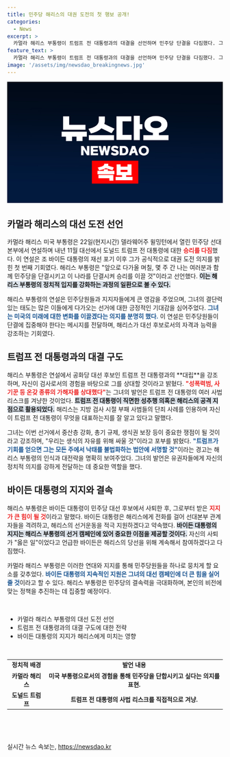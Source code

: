 ```yaml
---
title: 민주당 해리스의 대권 도전의 첫 행보 공개!
categories:
  - News
excerpt: >
  카멀라 해리스 부통령이 트럼프 전 대통령과의 대결을 선언하며 민주당 단결을 다짐했다. 그는 검사 경력을 강조하고, 미국의 중산층과 생식권 문제를 쟁점으로 제시하는 등 대선의 소용돌이에 첫 발을 내딛었다.
feature_text: >
  카멀라 해리스 부통령이 트럼프 전 대통령과의 대결을 선언하며 민주당 단결을 다짐했다. 그는 검사 경력을 강조하고, 미국의 중산층과 생식권 문제를 쟁점으로 제시하는 등 대선의 소용돌이에 첫 발을 내딛었다.
image: '/assets/img/newsdao_breakingnews.jpg'
---
```


<p><img src="/assets/img/newsdao_breakingnews.jpg" alt="ranknews 속보" /></p>

<h2 data-ke-size="size26">카멀라 해리스의 대선 도전 선언</h2>

<p data-ke-size="size16">카멀라 해리스 미국 부통령은 22일(현지시간) 델라웨어주 윌밍턴에서 열린 민주당 선대본부에서 연설하며 내년 11월 대선에서 도널드 트럼프 전 대통령에 대한 <b><span style="color: #ee2323;">승리를 다짐</span></b>했다. 이 연설은 조 바이든 대통령의 재선 포기 이후 그가 공식적으로 대권 도전 의지를 밝힌 첫 번째 기회였다. 해리스 부통령은 "앞으로 다가올 며칠, 몇 주 간 나는 여러분과 함께 민주당을 단결시키고 이 나라를 단결시켜 승리를 이끌 것"이라고 선언했다. <b><span style="background-color: #21538527;">이는 해리스 부통령의 정치적 입지를 강화하는 과정의 일환으로 볼 수 있다.</span></b></p>

<p data-ke-size="size16">해리스 부통령의 연설은 민주당원들과 지지자들에게 큰 영감을 주었으며, 그녀의 결단력 있는 태도는 많은 이들에게 다가오는 선거에 대한 긍정적인 기대감을 심어주었다. <b><span style="color: #1a5490;">그녀는 미국의 미래에 대한 변화를 이끌겠다는 의지를 분명히 했다.</span></b> 이 연설은 민주당원들이 단결에 집중해야 한다는 메시지를 전달하며, 해리스가 대선 후보로서의 자격과 능력을 강조하는 기회였다.</p>

<h2 data-ke-size="size26">트럼프 전 대통령과의 대결 구도</h2>

<p data-ke-size="size16">해리스 부통령은 연설에서 공화당 대선 후보인 트럼프 전 대통령과의 **대립**을 강조하며, 자신이 검사로서의 경험을 바탕으로 그를 상대할 것이라고 밝혔다. <b><span style="color: #ee2323;">"성폭력범, 사기꾼 등 온갖 종류의 가해자를 상대했다"</span></b>는 그녀의 발언은 트럼프 전 대통령의 여러 사법 리스크를 겨냥한 것이었다. <b><span style="background-color: #21538527;">트럼프 전 대통령이 직면한 성추행 의혹은 해리스의 공격 지점으로 활용되었다.</span></b> 해리스는 지방 검사 시절 부패 사범들의 단죄 사례를 인용하며 자신이 트럼프 전 대통령이 무엇을 대표하는지를 잘 알고 있다고 말했다.</p>

<p data-ke-size="size16">그녀는 이번 선거에서 중산층 강화, 총기 규제, 생식권 보장 등이 중요한 쟁점이 될 것이라고 강조하며, "우리는 생식의 자유를 위해 싸울 것"이라고 포부를 밝혔다. <b><span style="color: #1a5490;">"트럼프가 기회를 얻으면 그는 모든 주에서 낙태를 불법화하는 법안에 서명할 것"</span></b>이라는 경고는 해리스 부통령의 인식과 대전략을 명확히 보여주었다. 그녀의 발언은 유권자들에게 자신의 정치적 의지를 강하게 전달하는 데 중요한 역할을 했다.</p>

<h2 data-ke-size="size26">바이든 대통령의 지지와 결속</h2>

<p data-ke-size="size16">해리스 부통령은 바이든 대통령이 민주당 대선 후보에서 사퇴한 후, 그로부터 받은 <b><span style="color: #ee2323;">지지가 큰 힘이 될 것</span></b>이라고 말했다. 바이든 대통령은 해리스에게 전화를 걸어 선대본부 관계자들을 격려하고, 해리스의 선거운동을 적극 지원하겠다고 약속했다. <b><span style="background-color: #21538527;">바이든 대통령의 지지는 해리스 부통령의 선거 캠페인에 있어 중요한 이점을 제공할 것이다.</span></b> 자신의 사퇴가 "옳은 일"이었다고 언급한 바이든은 해리스의 당선을 위해 계속해서 참여하겠다고 다짐했다.</p>

<p data-ke-size="size16">카멀라 해리스 부통령은 이러한 연대와 지지를 통해 민주당원들을 하나로 뭉치게 할 요소를 갖추었다. <b><span style="color: #1a5490;">바이든 대통령의 지속적인 지원은 그녀의 대선 캠페인에 더 큰 힘을 실어줄 것</span></b>이라고 할 수 있다. 해리스 부통령은 민주당의 결속력을 극대화하며, 본인의 비전에 맞는 정책을 추진하는 데 집중할 예정이다.</p>

<p data-ke-size="size16">&nbsp;</p>

<ul>
    <li>카멀라 해리스 부통령의 대선 도전 선언</li>
    <li>트럼프 전 대통령과의 대결 구도에 대한 전략</li>
    <li>바이든 대통령의 지지가 해리스에게 미치는 영향</li>
</ul>

<p data-ke-size="size16">&nbsp;</p>

<table style="width: 100%; border-collapse: collapse;">
    <tr>
        <td style="text-align: center; height: 17px;"><b>정치적 배경</b></td>
        <td style="text-align: center; height: 17px;"><b>발언 내용</b></td>
    </tr>
    <tr>
        <td style="text-align: center; height: 17px;"><b>카멀라 해리스</b></td>
        <td style="text-align: center; height: 17px;"><b>미국 부통령으로서의 경험을 통해 민주당을 단합시키고 싶다는 의지를 표현.</b></td>
    </tr>
    <tr>
        <td style="text-align: center; height: 17px;"><b>도널드 트럼프</b></td>
        <td style="text-align: center; height: 17px;"><b>트럼프 전 대통령의 사법 리스크를 직접적으로 겨냥.</b></td>
    </tr>
</table>

<p data-ke-size="size16">&nbsp;</p>

<p data-ke-size="size16">&nbsp;</p>
실시간 뉴스 속보는, <a href="https://newsdao.kr" rel="dofollow">https://newsdao.kr</a>


